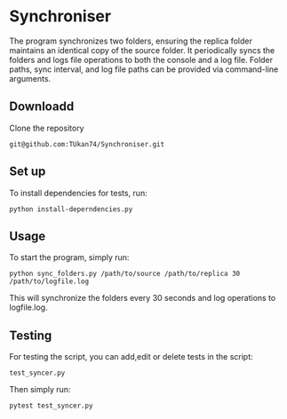 # Synchroniser
The program synchronizes two folders, ensuring the replica folder maintains an identical copy of the source folder. It periodically syncs the folders and logs file operations to both the console and a log file. Folder paths, sync interval, and log file paths can be provided via command-line arguments.


## Downloadd

Clone the repository

```
git@github.com:TUkan74/Synchroniser.git
```


## Set up

To install dependencies for tests, run:

```
python install-deperndencies.py
```


## Usage

To start the program, simply run: 

```
python sync_folders.py /path/to/source /path/to/replica 30 /path/to/logfile.log
```

This will synchronize the folders every 30 seconds and log operations to logfile.log.

## Testing

For testing the script, you can add,edit or delete tests in the script:

```
test_syncer.py
```

Then simply run:

```
pytest test_syncer.py
```
